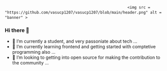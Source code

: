 
                                                          <img src = "https://github.com/vasucp1207/vasucp1207/blob/main/header.png" alt = "banner" >




























### Hi there 👋

- 🔭 I’m currently a student, and very passoniate about tech ...
- 🌱 I’m currently learning frontend and getting started with comptetive programming also ...
- 👯 I’m looking to getting into open source for making the contribution to the community ...
